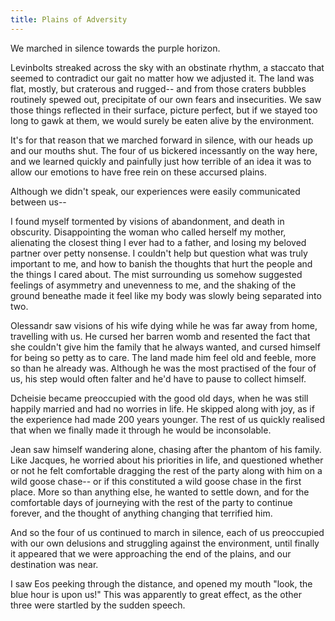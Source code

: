 ```yaml
---
title: Plains of Adversity
---
```


We marched in silence towards the purple horizon.

Levinbolts streaked across the sky with an obstinate rhythm, a staccato that seemed to contradict our gait no matter how we adjusted it. The land was flat, mostly, but craterous and rugged-- and from those craters bubbles routinely spewed out, precipitate of our own fears and insecurities. We saw those things reflected in their surface, picture perfect, but if we stayed too long to gawk at them, we would surely be eaten alive by the environment.

It's for that reason that we marched forward in silence, with our heads up and our mouths shut. The four of us bickered incessantly on the way here, and we learned quickly and painfully just how terrible of an idea it was to allow our emotions to have free rein on these accursed plains.

Although we didn't speak, our experiences were easily communicated between us--

I found myself tormented by visions of abandonment, and death in obscurity. Disappointing the woman who called herself my mother, alienating the closest thing I ever had to a father, and losing my beloved partner over petty nonsense. I couldn't help but question what was truly important to me, and how to banish the thoughts that hurt the people and the things I cared about. The mist surrounding us somehow suggested feelings of asymmetry and unevenness to me, and the shaking of the ground beneathe made it feel like my body was slowly being separated into two.

Olessandr saw visions of his wife dying while he was far away from home, travelling with us. He cursed her barren womb and resented the fact that she couldn't give him the family that he always wanted, and cursed himself for being so petty as to care. The land made him feel old and feeble, more so than he already was. Although he was the most practised of the four of us, his step would often falter and he'd have to pause to collect himself.

Dcheisie became preoccupied with the good old days, when he was still happily married and had no worries in life. He skipped along with joy, as if the experience had made 200 years younger. The rest of us quickly realised that when we finally made it through he would be inconsolable.

Jean saw himself wandering alone, chasing after the phantom of his family. Like Jacques, he worried about his priorities in life, and questioned whether or not he felt comfortable dragging the rest of the party along with him on a wild goose chase-- or if this constituted a wild goose chase in the first place. More so than anything else, he wanted to settle down, and for the comfortable days of journeying with the rest of the party to continue forever, and the thought of anything changing that terrified him.

And so the four of us continued to march in silence, each of us preoccupied with our own delusions and struggling against the environment, until finally it appeared that we were approaching the end of the plains, and our destination was near.

I saw Eos peeking through the distance, and opened my mouth "look, the blue hour is upon us!" This was apparently to great effect, as the other three were startled by the sudden speech.
